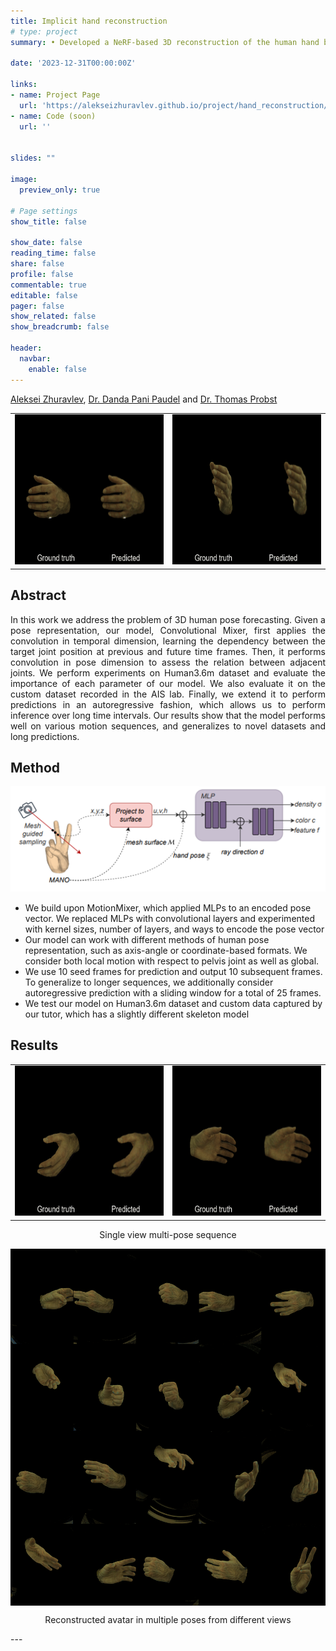 ```yaml
---
title: Implicit hand reconstruction
# type: project
summary: • Developed a NeRF-based 3D reconstruction of the human hand based on Interhand2.6m dataset; Introduced perceptual loss (LPIPS) to enhance the visual quality

date: '2023-12-31T00:00:00Z'

links:
- name: Project Page
  url: 'https://alekseizhuravlev.github.io/project/hand_reconstruction/'
- name: Code (soon)
  url: ''


slides: ""

image:
  preview_only: true

# Page settings
show_title: false

show_date: false
reading_time: false
share: false
profile: false
commentable: true
editable: false
pager: false
show_related: false
show_breadcrumb: false

header:
  navbar:
    enable: false
---
```


<!-- <div align="center">
  <b>Aleksei Zhuravlev, [Dr. Danda Pani Paudel](https://people.ee.ethz.ch/~paudeld/), [Dr. Thomas Probst](https://probstt.bitbucket.io/)</b><br>
  <b><i>University of Bonn</i></b>
</div> -->

<!-- <p style="text-align: center;"> -->
[Aleksei Zhuravlev](https://alekseizhuravlev.github.io/), [Dr. Danda Pani Paudel](https://people.ee.ethz.ch/~paudeld/) and [Dr. Thomas Probst](https://probstt.bitbucket.io/)
<!-- </p> -->


<table>
  <tr>
    <td><img src="featured.gif" width="320" height="240"><br /></td>
    <td><img src="cam400280.gif" width="320" height="240"><br /></td>
    </tr>
</table>


## Abstract

<div style="text-align: justify"> 
In this work we address the problem of 3D human pose forecasting. Given a pose representation, our model, Convolutional Mixer, first applies the convolution in temporal dimension, learning the dependency between the target joint position at previous and future time frames. Then, it performs convolution in pose dimension to assess the relation between adjacent joints. We perform experiments on Human3.6m dataset and evaluate the importance of each parameter of our model.  We also evaluate it on the custom dataset recorded in the AIS lab. Finally, we extend it to perform predictions in an autoregressive fashion, which allows us to perform inference over long time intervals. Our results show that the model performs well on various motion sequences, and generalizes to novel datasets and long predictions.
</div>


## Method

<!-- <table>
  <tr>
    <td><img src="Architecture_hypernerf.png"></td>
    <td><img src="Architecture_livehand.png"></td>
  </tr>
</table> -->

![Model architecture](Architecture_livehand.png "Architecture of LiveHand, reimplemented from scratch")

- We build upon MotionMixer, which applied MLPs to an encoded pose vector. We replaced MLPs with convolutional layers and experimented with kernel sizes, number of layers, and ways to encode the pose vector
- Our model can work with different methods of human pose representation, such as axis-angle or coordinate-based formats. We consider both local motion with respect to pelvis joint as well as global. 
- We use 10 seed frames for prediction and output 10 subsequent frames. To generalize to longer sequences, we additionally consider autoregressive prediction with a sliding window for a total of 25 frames.
- We test our model on Human3.6m dataset and custom data captured by our tutor, which has a slightly different skeleton model

## Results

<center>
<table>
  <tr>
    <td><img src="cam400293.gif" width="320" height="240"><br /></td>
    <td><img src="cam400296.gif" width="320" height="240"><br /></td>
  </tr>
</table>

Single view multi-pose sequence

<img src="multi_pose.png" align="center">

Reconstructed avatar in multiple poses from different views

</center>
---
